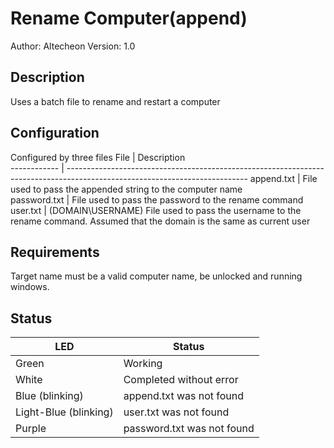 # Rename Computer(append)

Author: Altecheon
Version: 1.0

## Description

Uses a batch file to rename and restart a computer

## Configuration

Configured by three files
File		 | Description																												 
------------ | --------------------------------------------------------------------------------------------------------------------------- 
append.txt   | File used to pass the appended string to the computer name															
password.txt | File used to pass the password to the rename command																		 
user.txt     | (DOMAIN\USERNAME) File used to pass the username to the rename command. Assumed that the domain is the same as current user 

## Requirements

Target name must be a valid computer name, be unlocked and running windows.

## Status

| LED              		| Status                   	 |
| --------------------- | -------------------------- |
| Green           		| Working                  	 |
| White           		| Completed without error  	 |
| Blue (blinking)  		| append.txt was not found 	 |
| Light-Blue (blinking) | user.txt was not found  	 |
| Purple           		| password.txt was not found |


